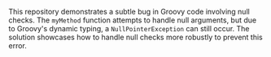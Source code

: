 This repository demonstrates a subtle bug in Groovy code involving null checks.  The `myMethod` function attempts to handle null arguments, but due to Groovy's dynamic typing, a `NullPointerException` can still occur. The solution showcases how to handle null checks more robustly to prevent this error.
